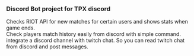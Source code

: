 ### Discord Bot project for TPX discord <br>
Checks RIOT API for new matches for certain users and shows stats when game ends.<br>
Check players match history easily from discord with simple command. <br>
integrate a discord channel with twitch chat. So you can read twitch chat from discord and post messages.<br>